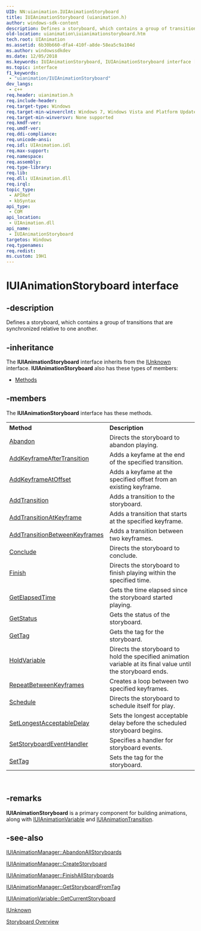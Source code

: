 ```yaml
---
UID: NN:uianimation.IUIAnimationStoryboard
title: IUIAnimationStoryboard (uianimation.h)
author: windows-sdk-content
description: Defines a storyboard, which contains a group of transitions that are synchronized relative to one another.
old-location: uianimation\iuianimationstoryboard.htm
tech.root: UIAnimation
ms.assetid: 6b30b660-dfa4-410f-a8de-58ea5c9a104d
ms.author: windowssdkdev
ms.date: 12/05/2018
ms.keywords: IUIAnimationStoryboard, IUIAnimationStoryboard interface [Windows Animation], IUIAnimationStoryboard interface [Windows Animation],described, uianimation.iuianimationstoryboard, uianimation/IUIAnimationStoryboard
ms.topic: interface
f1_keywords: 
 - "uianimation/IUIAnimationStoryboard"
dev_langs:
 - c++
req.header: uianimation.h
req.include-header: 
req.target-type: Windows
req.target-min-winverclnt: Windows 7, Windows Vista and Platform Update for Windows Vista [desktop apps \| UWP apps]
req.target-min-winversvr: None supported
req.kmdf-ver: 
req.umdf-ver: 
req.ddi-compliance: 
req.unicode-ansi: 
req.idl: UIAnimation.idl
req.max-support: 
req.namespace: 
req.assembly: 
req.type-library: 
req.lib: 
req.dll: UIAnimation.dll
req.irql: 
topic_type:
 - APIRef
 - kbSyntax
api_type:
 - COM
api_location:
 - UIAnimation.dll
api_name:
 - IUIAnimationStoryboard
targetos: Windows
req.typenames: 
req.redist: 
ms.custom: 19H1
---
```


# IUIAnimationStoryboard interface


## -description


Defines a storyboard, which contains a group of transitions
      that are synchronized relative to one another.


## -inheritance

The <b xmlns:loc="http://microsoft.com/wdcml/l10n">IUIAnimationStoryboard</b> interface inherits from the <a href="https://docs.microsoft.com/windows/desktop/api/unknwn/nn-unknwn-iunknown">IUnknown</a> interface. <b>IUIAnimationStoryboard</b> also has these types of members:
<ul>
<li><a href="https://docs.microsoft.com/">Methods</a></li>
</ul>

## -members

The <b>IUIAnimationStoryboard</b> interface has these methods.
<table class="members" id="memberListMethods">
<tr>
<th align="left" width="37%">Method</th>
<th align="left" width="63%">Description</th>
</tr>
<tr data="declared;">
<td align="left" width="37%">
<a href="https://docs.microsoft.com/windows/desktop/api/uianimation/nf-uianimation-iuianimationstoryboard-abandon">Abandon</a>
</td>
<td align="left" width="63%">
Directs the storyboard to abandon playing.

</td>
</tr>
<tr data="declared;">
<td align="left" width="37%">
<a href="https://docs.microsoft.com/windows/desktop/api/uianimation/nf-uianimation-iuianimationstoryboard-addkeyframeaftertransition">AddKeyframeAfterTransition</a>
</td>
<td align="left" width="63%">
Adds a keyfame at the end of the specified transition.

</td>
</tr>
<tr data="declared;">
<td align="left" width="37%">
<a href="https://docs.microsoft.com/windows/desktop/api/uianimation/nf-uianimation-iuianimationstoryboard-addkeyframeatoffset">AddKeyframeAtOffset</a>
</td>
<td align="left" width="63%">
Adds a keyfame at the specified offset from an existing keyframe.

</td>
</tr>
<tr data="declared;">
<td align="left" width="37%">
<a href="https://docs.microsoft.com/windows/desktop/api/uianimation/nf-uianimation-iuianimationstoryboard-addtransition">AddTransition</a>
</td>
<td align="left" width="63%">
Adds a transition to the storyboard.

</td>
</tr>
<tr data="declared;">
<td align="left" width="37%">
<a href="https://docs.microsoft.com/windows/desktop/api/uianimation/nf-uianimation-iuianimationstoryboard-addtransitionatkeyframe">AddTransitionAtKeyframe</a>
</td>
<td align="left" width="63%">
Adds a transition that starts at the specified keyframe.

</td>
</tr>
<tr data="declared;">
<td align="left" width="37%">
<a href="https://docs.microsoft.com/windows/desktop/api/uianimation/nf-uianimation-iuianimationstoryboard-addtransitionbetweenkeyframes">AddTransitionBetweenKeyframes</a>
</td>
<td align="left" width="63%">
Adds a transition between two keyframes.

</td>
</tr>
<tr data="declared;">
<td align="left" width="37%">
<a href="https://docs.microsoft.com/windows/desktop/api/uianimation/nf-uianimation-iuianimationstoryboard-conclude">Conclude</a>
</td>
<td align="left" width="63%">
Directs the storyboard to conclude.

</td>
</tr>
<tr data="declared;">
<td align="left" width="37%">
<a href="https://docs.microsoft.com/windows/desktop/api/uianimation/nf-uianimation-iuianimationstoryboard-finish">Finish</a>
</td>
<td align="left" width="63%">
Directs the storyboard to finish playing within the specified time.

</td>
</tr>
<tr data="declared;">
<td align="left" width="37%">
<a href="https://docs.microsoft.com/windows/desktop/api/uianimation/nf-uianimation-iuianimationstoryboard-getelapsedtime">GetElapsedTime</a>
</td>
<td align="left" width="63%">
Gets the time elapsed since the storyboard started playing.

</td>
</tr>
<tr data="declared;">
<td align="left" width="37%">
<a href="https://docs.microsoft.com/windows/desktop/api/uianimation/nf-uianimation-iuianimationstoryboard-getstatus">GetStatus</a>
</td>
<td align="left" width="63%">
Gets the status of the storyboard.

</td>
</tr>
<tr data="declared;">
<td align="left" width="37%">
<a href="https://docs.microsoft.com/windows/desktop/api/uianimation/nf-uianimation-iuianimationstoryboard-gettag">GetTag</a>
</td>
<td align="left" width="63%">
Gets the tag for the storyboard.

</td>
</tr>
<tr data="declared;">
<td align="left" width="37%">
<a href="https://docs.microsoft.com/windows/desktop/api/uianimation/nf-uianimation-iuianimationstoryboard-holdvariable">HoldVariable</a>
</td>
<td align="left" width="63%">
Directs the storyboard to hold the specified animation variable at its final value until the storyboard ends.

</td>
</tr>
<tr data="declared;">
<td align="left" width="37%">
<a href="https://docs.microsoft.com/windows/desktop/api/uianimation/nf-uianimation-iuianimationstoryboard-repeatbetweenkeyframes">RepeatBetweenKeyframes</a>
</td>
<td align="left" width="63%">
Creates a loop between two specified keyframes.

</td>
</tr>
<tr data="declared;">
<td align="left" width="37%">
<a href="https://docs.microsoft.com/windows/desktop/api/uianimation/nf-uianimation-iuianimationstoryboard-schedule">Schedule</a>
</td>
<td align="left" width="63%">
Directs the storyboard to schedule itself for play.

</td>
</tr>
<tr data="declared;">
<td align="left" width="37%">
<a href="https://docs.microsoft.com/windows/desktop/api/uianimation/nf-uianimation-iuianimationstoryboard-setlongestacceptabledelay">SetLongestAcceptableDelay</a>
</td>
<td align="left" width="63%">
Sets the longest acceptable delay before the scheduled storyboard begins.

</td>
</tr>
<tr data="declared;">
<td align="left" width="37%">
<a href="https://docs.microsoft.com/windows/desktop/api/uianimation/nf-uianimation-iuianimationstoryboard-setstoryboardeventhandler">SetStoryboardEventHandler</a>
</td>
<td align="left" width="63%">
Specifies a handler for storyboard events.

</td>
</tr>
<tr data="declared;">
<td align="left" width="37%">
<a href="https://docs.microsoft.com/windows/desktop/api/uianimation/nf-uianimation-iuianimationstoryboard-settag">SetTag</a>
</td>
<td align="left" width="63%">
Sets the tag for the storyboard.

</td>
</tr>
</table> 


## -remarks



<b>IUIAnimationStoryboard</b> is a primary component for building animations,
         along with 
         <a href="https://docs.microsoft.com/windows/desktop/api/uianimation/nn-uianimation-iuianimationvariable">IUIAnimationVariable</a> and 
         <a href="https://docs.microsoft.com/windows/desktop/api/uianimation/nn-uianimation-iuianimationtransition">IUIAnimationTransition</a>.
         
         




## -see-also




<a href="https://docs.microsoft.com/windows/desktop/api/uianimation/nf-uianimation-iuianimationmanager-abandonallstoryboards">IUIAnimationManager::AbandonAllStoryboards</a>



<a href="https://docs.microsoft.com/windows/desktop/api/uianimation/nf-uianimation-iuianimationmanager-createstoryboard">IUIAnimationManager::CreateStoryboard</a>



<a href="https://docs.microsoft.com/windows/desktop/api/uianimation/nf-uianimation-iuianimationmanager-finishallstoryboards">IUIAnimationManager::FinishAllStoryboards</a>



<a href="https://docs.microsoft.com/windows/desktop/api/uianimation/nf-uianimation-iuianimationmanager-getstoryboardfromtag">IUIAnimationManager::GetStoryboardFromTag</a>



<a href="https://docs.microsoft.com/windows/desktop/api/uianimation/nf-uianimation-iuianimationvariable-getcurrentstoryboard">IUIAnimationVariable::GetCurrentStoryboard</a>



<a href="https://docs.microsoft.com/windows/desktop/api/unknwn/nn-unknwn-iunknown">IUnknown</a>



<a href="https://docs.microsoft.com/windows/desktop/UIAnimation/storyboard-construction">Storyboard Overview</a>
 

 

